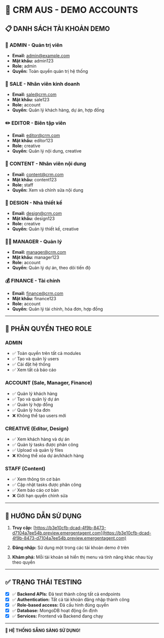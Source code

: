 # 🔐 CRM AUS - DEMO ACCOUNTS

## 📋 DANH SÁCH TÀI KHOẢN DEMO

### 👑 **ADMIN - Quản trị viên**
- **Email:** admin@example.com
- **Mật khẩu:** admin123
- **Role:** admin
- **Quyền:** Toàn quyền quản trị hệ thống

### 💼 **SALE - Nhân viên kinh doanh**
- **Email:** sale@crm.com
- **Mật khẩu:** sale123
- **Role:** account
- **Quyền:** Quản lý khách hàng, dự án, hợp đồng

### ✏️ **EDITOR - Biên tập viên**
- **Email:** editor@crm.com
- **Mật khẩu:** editor123
- **Role:** creative
- **Quyền:** Quản lý nội dung, creative

### 📝 **CONTENT - Nhân viên nội dung**
- **Email:** content@crm.com
- **Mật khẩu:** content123
- **Role:** staff
- **Quyền:** Xem và chỉnh sửa nội dung

### 🎨 **DESIGN - Nhà thiết kế**
- **Email:** design@crm.com
- **Mật khẩu:** design123
- **Role:** creative
- **Quyền:** Quản lý thiết kế, creative

### 👨‍💼 **MANAGER - Quản lý**
- **Email:** manager@crm.com
- **Mật khẩu:** manager123
- **Role:** account
- **Quyền:** Quản lý dự án, theo dõi tiến độ

### 💰 **FINANCE - Tài chính**
- **Email:** finance@crm.com
- **Mật khẩu:** finance123
- **Role:** account
- **Quyền:** Quản lý tài chính, hóa đơn, hợp đồng

---

## 🎯 PHÂN QUYỀN THEO ROLE

### **ADMIN** 
- ✅ Toàn quyền trên tất cả modules
- ✅ Tạo và quản lý users
- ✅ Cài đặt hệ thống
- ✅ Xem tất cả báo cáo

### **ACCOUNT** (Sale, Manager, Finance)
- ✅ Quản lý khách hàng
- ✅ Tạo và quản lý dự án  
- ✅ Quản lý hợp đồng
- ✅ Quản lý hóa đơn
- ❌ Không thể tạo users mới

### **CREATIVE** (Editor, Design)
- ✅ Xem khách hàng và dự án
- ✅ Quản lý tasks được phân công
- ✅ Upload và quản lý files
- ❌ Không thể xóa dự án/khách hàng

### **STAFF** (Content)
- ✅ Xem thông tin cơ bản
- ✅ Cập nhật tasks được phân công
- ✅ Xem báo cáo cơ bản
- ❌ Giới hạn quyền chỉnh sửa

---

## 🚀 HƯỚNG DẪN SỬ DỤNG

1. **Truy cập:** [https://b3e10cfb-dcad-4f9b-8473-d7104a7ee54b.preview.emergentagent.com](https://b3e10cfb-dcad-4f9b-8473-d7104a7ee54b.preview.emergentagent.com)

2. **Đăng nhập:** Sử dụng một trong các tài khoản demo ở trên

3. **Khám phá:** Mỗi tài khoản sẽ hiển thị menu và tính năng khác nhau tùy theo quyền

---

## ✅ TRẠNG THÁI TESTING

- [x] ✅ **Backend APIs:** Đã test thành công tất cả endpoints
- [x] ✅ **Authentication:** Tất cả tài khoản đăng nhập thành công
- [x] ✅ **Role-based access:** Đã cấu hình đúng quyền
- [x] ✅ **Database:** MongoDB hoạt động ổn định
- [x] ✅ **Services:** Frontend và Backend đang chạy

---

**🎉 HỆ THỐNG SẴNG SÀNG SỬ DỤNG!**